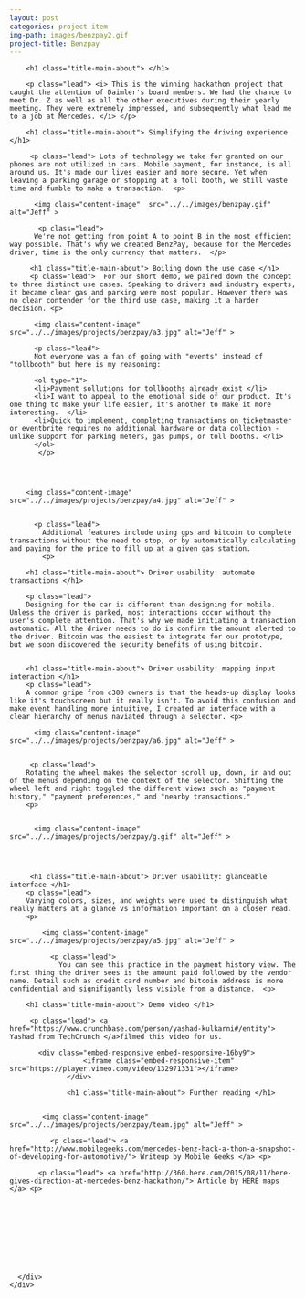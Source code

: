 ```yaml
---
layout: post
categories: project-item
img-path: images/benzpay2.gif
project-title: Benzpay
---
```



<div class="container">
  <div class="description"> 
    <div class="row text-left">
      <div class="col-sm-10 col-sm-offset-1">

        <h1 class="title-main-about"> </h1>

        <p class="lead"> <i> This is the winning hackathon project that caught the attention of Daimler's board members. We had the chance to meet Dr. Z as well as all the other executives during their yearly meeting. They were extremely impressed, and subsequently what lead me to a job at Mercedes. </i> </p>

        <h1 class="title-main-about"> Simplifying the driving experience </h1>

         <p class="lead"> Lots of technology we take for granted on our phones are not utilized in cars. Mobile payment, for instance, is all around us. It's made our lives easier and more secure. Yet when leaving a parking garage or stopping at a toll booth, we still waste time and fumble to make a transaction.  <p>

          <img class="content-image"  src="../../images/benzpay.gif" alt="Jeff" >

           <p class="lead">
          We're not getting from point A to point B in the most efficient way possible. That's why we created BenzPay, because for the Mercedes driver, time is the only currency that matters.  </p>

         <h1 class="title-main-about"> Boiling down the use case </h1>
         <p class="lead">  For our short demo, we paired down the concept to three distinct use cases. Speaking to drivers and industry experts, it became clear gas and parking were most popular. However there was no clear contender for the third use case, making it a harder decision. <p>

          <img class="content-image"  src="../../images/projects/benzpay/a3.jpg" alt="Jeff" >

          <p class="lead">
          Not everyone was a fan of going with "events" instead of "tollbooth" but here is my reasoning:

          <ol type="1">
          <li>Payment sollutions for tollbooths already exist </li>
          <li>I want to appeal to the emotional side of our product. It's one thing to make your life easier, it's another to make it more interesting.  </li>
          <li>Quick to implement, completing transactions on ticketmaster or eventbrite requires no additional hardware or data collection - unlike support for parking meters, gas pumps, or toll booths. </li>
          </ol>
           </p>


       

        <img class="content-image"  src="../../images/projects/benzpay/a4.jpg" alt="Jeff" >


          <p class="lead">
            Additional features include using gps and bitcoin to complete transactions without the need to stop, or by automatically calculating and paying for the price to fill up at a given gas station. 
            <p>

        <h1 class="title-main-about"> Driver usability: automate transactions </h1>     

        <p class="lead">  
        Designing for the car is different than designing for mobile. Unless the driver is parked, most interactions occur without the user's complete attention. That's why we made initiating a transaction automatic. All the driver needs to do is confirm the amount alerted to the driver. Bitcoin was the easiest to integrate for our prototype, but we soon discovered the security benefits of using bitcoin.

       
        <h1 class="title-main-about"> Driver usability: mapping input interaction </h1>    
        <p class="lead">  
        A common gripe from c300 owners is that the heads-up display looks like it's touchscreen but it really isn't. To avoid this confusion and make event handling more intuitive, I created an interface with a clear hierarchy of menus naviated through a selector. <p>

          <img class="content-image" src="../../images/projects/benzpay/a6.jpg" alt="Jeff" >


         <p class="lead">
        Rotating the wheel makes the selector scroll up, down, in and out of the menus depending on the context of the selector. Shifting the wheel left and right toggled the different views such as "payment history," "payment preferences," and "nearby transactions."
        <p>


          <img class="content-image" src="../../images/projects/benzpay/g.gif" alt="Jeff" >
       

      

         <h1 class="title-main-about"> Driver usability: glanceable interface </h1>         
        <p class="lead">  
        Varying colors, sizes, and weights were used to distinguish what really matters at a glance vs information important on a closer read. 
        <p>

            <img class="content-image"  src="../../images/projects/benzpay/a5.jpg" alt="Jeff" >

              <p class="lead">  
                You can see this practice in the payment history view. The first thing the driver sees is the amount paid followed by the vendor name. Detail such as credit card number and bitcoin address is more confidential and signifigantly less visible from a distance.  <p>

        <h1 class="title-main-about"> Demo video </h1>  

         <p class="lead"> <a href="https://www.crunchbase.com/person/yashad-kulkarni#/entity"> Yashad from TechCrunch </a>filmed this video for us.

           <div class="embed-responsive embed-responsive-16by9">
                      <iframe class="embed-responsive-item" src="https://player.vimeo.com/video/132971331"></iframe>
                  </div>

                  <h1 class="title-main-about"> Further reading </h1>  

           
            <img class="content-image"  src="../../images/projects/benzpay/team.jpg" alt="Jeff" >

              <p class="lead"> <a href="http://www.mobilegeeks.com/mercedes-benz-hack-a-thon-a-snapshot-of-developing-for-automotive/"> Writeup by Mobile Geeks </a> <p>

           <p class="lead"> <a href="http://360.here.com/2015/08/11/here-gives-direction-at-mercedes-benz-hackathon/"> Article by HERE maps </a> <p>


          

            
                 

         


      </div>
    </div>
  </div>
</div>